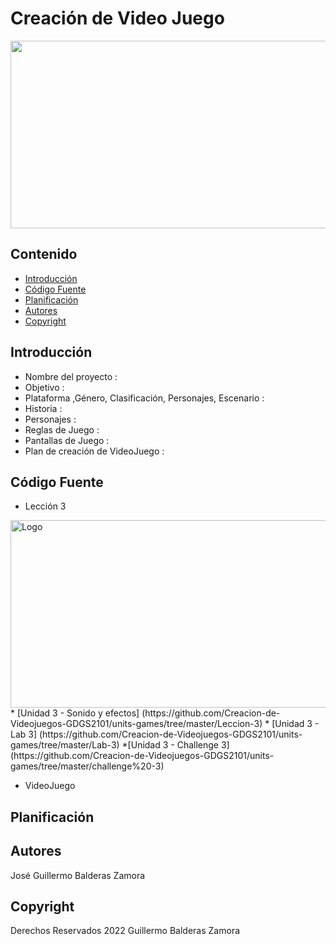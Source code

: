 # Creación de Video Juego
<p align="center">
    <img src="https://www.google.com/url?sa=i&url=https%3A%2F%2Fwww.techradar.com%2Fbest%2Fbest-free-web-browser-games-10-games-you-have-to-play&psig=AOvVaw09zXby9Ma6iuoNxaoHnsW3&ust=1666650768717000&source=images&cd=vfe&ved=0CA0QjRxqFwoTCPi9toq09_oCFQAAAAAdAAAAABAJ" alt="Logo" width=1200 height=300>


## Contenido

- [Introducción](#introducción)
- [Código Fuente](#código-fuente)
- [Planificación](#planificación)
- [Autores](#autores)
- [Copyright](#copyright)


## Introducción

- Nombre del proyecto : 
- Objetivo :
- Plataforma ,Género, Clasificación, Personajes, Escenario :
- Historia :
- Personajes :
- Reglas de Juego :
- Pantallas de Juego :
- Plan de creación de VideoJuego :

## Código Fuente

<!-- * Lección 1
  * > Tutorial
  * > Laboratorio
  * > Desafío
  * > Prueba
* Lección 2
  * > Tutorial
  * > Laboratorio
  * > Desafío
  * > Prueba -->
* Lección 3

 <img src="https://connect-prd-cdn.unity.com/20190606/learn/images/998f1459-9767-49af-a033-b1e52a38bc66_P31080pBanner__1_.png.2000x0x1.webp" alt="Logo" width=1200 height=300>
  * [Unidad 3 - Sonido y efectos] (https://github.com/Creacion-de-Videojuegos-GDGS2101/units-games/tree/master/Leccion-3)
  * [Unidad 3 - Lab 3] (https://github.com/Creacion-de-Videojuegos-GDGS2101/units-games/tree/master/Lab-3)
  *[Unidad 3 - Challenge 3] (https://github.com/Creacion-de-Videojuegos-GDGS2101/units-games/tree/master/challenge%20-3)

* VideoJuego

## Planificación


## Autores
José Guillermo Balderas Zamora

## Copyright
Derechos Reservados 2022 Guillermo Balderas Zamora
